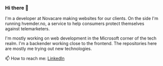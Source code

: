 ### Hi there 👋

I'm a developer at Novacare making websites for our clients. On the side I'm running hvemder.no, a service to help consumers protect themselves against telemarketers.

I'm mostly working on web development in the Microsoft corner of the tech realm. I'm a backender working close to the frontend. The repositories here are mostly me trying out new technologies.

📫 How to reach me: <a href="https://www.linkedin.com/in/bjarteao/">LinkedIn</a>
